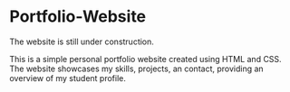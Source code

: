 # Portfolio-Website

The website is still under construction.

This is a simple personal portfolio website created using HTML and CSS. The website showcases my skills, projects, an contact, providing an overview of my student profile.

